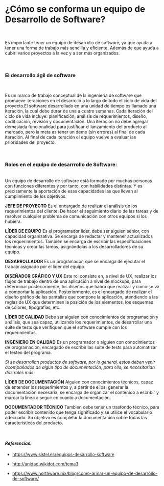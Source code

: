 # ¿Cómo se conforma un equipo de Desarrollo de Software?

<br>

 Es importante tener un equipo de desarrollo de software, ya que ayuda a tener una forma de trabajo más sencilla y eficiente. Además de que ayuda a cubiri varios proyectos a la vez y a ser más organizados. 

<br>

### **El desarrollo ágil de software**

<br>

Es un marco de trabajo conceptual de la ingeniería de software que promueve iteraciones en el desarrollo a lo largo de todo el ciclo de vida del proyecto.El software desarrollado en una unidad de tiempo es llamado una iteración, la cual debe durar de una a cuatro semanas.
Cada iteración del ciclo de vida incluye: planificación, análisis de requerimientos, diseño, codificación, revisión y documentación. Una iteración no debe agregar demasiada funcionalidad para justificar el lanzamiento del producto al mercado, pero la meta es tener un demo (sin errores) al final de cada iteración. Al final de cada iteración el equipo vuelve a evaluar las prioridades del proyecto.

<br>

### **Roles en el equipo de desarrrollo de Software:**
<br>
Un equipo de desarrollo de software está formado por muchas personas con funciones diferentes y por tanto, con habilidades distintas. Y es precisamente la aportación de esas capacidades las que llevan al cumplimiento de los objetivos.
<br>

**JEFE DE PROYECTO**
Es el encargado de realizar el análisis de los requerimientos del cliente. De hacer el seguimiento diario de las tareas y de resolver cualquier problema de comunicación con otros equipos si los hubiera. 

**LÍDER DE EQUIPO**
Es el programador líder, debe ser alguien senior, con capacidad organizativa. Se encarga de redactar y mantener actualizados los requerimientos. También se encarga de escribir las especificaciones técnicas y crear las tareas, asignándolas a los desarrolladores de su equipo.

**DESARROLLADOR**
Es un programador, que se encarga de ejecutar el trabajo asignado por el lider del equipo.

**DISEÑADOR GRÁFICO Y UX**
Este rol consiste en, a nivel de UX, realizar los flujos de trabajo dentro de una aplicación a nivel de mockups, para determinar posteriormente, los diseños que habrá que realizar y como se va a comportar la aplicación. Posteriormente, es el encargado de realizar el diseño gráfico de las pantallas que compone la aplicación, atendiendo a las reglas de UX que determinen la posición de los elementos, los esquemas de colores, tipografías, etc.

**LÍDER DE CALIDAD**
Debe ser alguien con conocimientos de programación y análisis, que sea capaz, utilizando los requerimientos, de desarrollar una suite de tests que verifiquen que el software cumple con los requerimientos. 

**INGENIERO EN CALIDAD**
Es un programador o alguien con conocimientos de programación, encargado de escribir las suite de tests para automatizar el testeo del programa.

*Si se desarrollan productos de software, por lo general, estos deben venir acompañados de algún tipo de documentación, para ello, se necesitarían dos roles más:*

**LÍDER DE DOCUMENTACIÓN**
Alguien con conocimientos técnicos, capaz de entender los requerimientos y, a partir de ellos, generar la documentación necesaria, se encarga de organizar el contenido a escribir y marcar la línea a seguir en cuanto a documentación.

**DOCUMENTADOR TÉCNICO**
Tambien debe tener un trasfondo técnico, para poder escribir contenido que tenga significado y se utilice el vocabulario adecuado. Su objetivo es completar la documentación sobre todas las características del producto. 





<br>

#### ***Referencias:***
* https://www.sistel.es/equipos-desarrollo-software

* http://unidad.wikidot.com/tema3

* https://www.northware.mx/blog/como-armar-un-equipo-de-desarrollo-de-software/

